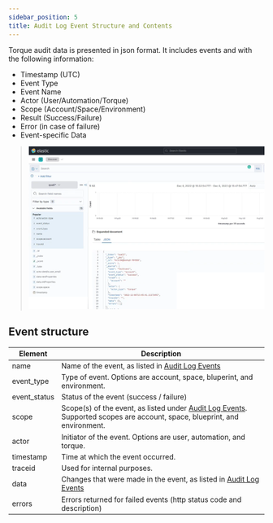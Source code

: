 ```yaml
---
sidebar_position: 5
title: Audit Log Event Structure and Contents
---
```


Torque audit data is presented in json format. It includes events and with the following information:
  * Timestamp (UTC)
  * Event Type
  * Event Name
  * Actor (User/Automation/Torque)
  * Scope (Account/Space/Environment)
  * Result (Success/Failure)
  * Error (in case of failure)
  * Event-specific Data

> ![Locale Dropdown](/img/audit-log-json.png)




## Event structure

|Element                                |Description                             |
|------------------------|----------------------------------------------------|
|name|Name of the event, as listed in [Audit Log Events](/audit-log/events)|
|event_type|Type of event. Options are account, space, bluperint, and environment.|
|event_status|Status of the event (success / failure)|
|scope|Scope(s) of the event, as listed under [Audit Log Events](/audit-log/events). Supported scopes are account, space, blueprint, and environment.|
|actor|Initiator of the event. Options are user, automation, and torque.|
|timestamp|Time at which the event occurred.|
|traceid|Used for internal purposes.|
|data|Changes that were made in the event, as listed in [Audit Log Events](/audit-log/events)|.
|errors|Errors returned for failed events (http status code and description)|
